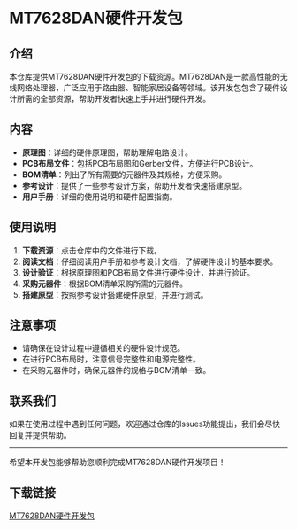 # MT7628DAN硬件开发包

## 介绍

本仓库提供MT7628DAN硬件开发包的下载资源。MT7628DAN是一款高性能的无线网络处理器，广泛应用于路由器、智能家居设备等领域。该开发包包含了硬件设计所需的全部资源，帮助开发者快速上手并进行硬件开发。

## 内容

- **原理图**：详细的硬件原理图，帮助理解电路设计。
- **PCB布局文件**：包括PCB布局图和Gerber文件，方便进行PCB设计。
- **BOM清单**：列出了所有需要的元器件及其规格，方便采购。
- **参考设计**：提供了一些参考设计方案，帮助开发者快速搭建原型。
- **用户手册**：详细的使用说明和硬件配置指南。

## 使用说明

1. **下载资源**：点击仓库中的文件进行下载。
2. **阅读文档**：仔细阅读用户手册和参考设计文档，了解硬件设计的基本要求。
3. **设计验证**：根据原理图和PCB布局文件进行硬件设计，并进行验证。
4. **采购元器件**：根据BOM清单采购所需的元器件。
5. **搭建原型**：按照参考设计搭建硬件原型，并进行测试。

## 注意事项

- 请确保在设计过程中遵循相关的硬件设计规范。
- 在进行PCB布局时，注意信号完整性和电源完整性。
- 在采购元器件时，确保元器件的规格与BOM清单一致。

## 联系我们

如果在使用过程中遇到任何问题，欢迎通过仓库的Issues功能提出，我们会尽快回复并提供帮助。

---

希望本开发包能够帮助您顺利完成MT7628DAN硬件开发项目！

## 下载链接

[MT7628DAN硬件开发包](https://pan.quark.cn/s/685d84ed239f)